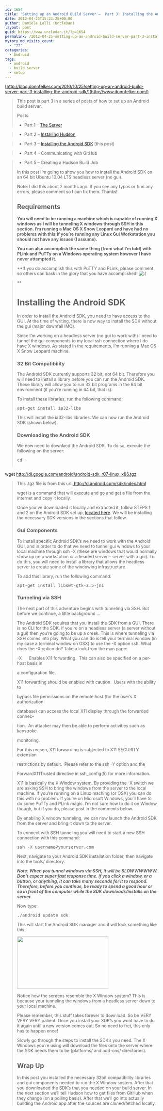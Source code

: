 ```yaml
---
id: 1654
title: 'Setting up an Android Build Server –  Part 3: Installing the Android SDK « Donn Felker'
date: 2012-04-25T15:23:28+00:00
author: Daniele Lolli (UncleDan)
layout: post
guid: https://www.uncledan.it/?p=1654
permalink: /2012-04-25-setting-up-an-android-build-server-part-3-installing-the-android-sdk-donn-felker-adventures-of-a-tech-health-entrepreneur-startup-founder-donn-felker-adventures.html
mytory_md_visits_count:
  - "77"
categories:
  - Android
tags:
  - android
  - build server
  - setup
---
```

[http://blog.donnfelker.com/2010/10/25/setting-up-an-android-build-server-part-3-installing-the-android-sdk/](http://www.donnfelker.com/)

> This post is part 3 in a series of posts of how to set up an Android build server.
> 
> Posts:
> 
> * Part 1 – [The Server](http://www.donnfelker.com/)
  
> * Part 2 – [Installing Hudson](http://www.donnfelker.com/)
  
> * Part 3 – [Installing the Android SDK](http://www.donnfelker.com/) (this post)
  
> * Part 4 – Communicating with GitHub
  
> * Part 5 – Creating a Hudson Build Job
> 
> In this post I’m going to show you how to install the Android SDK on an 64 bit Ubuntu 10.04 LTS headless server (no gui).
> 
> Note: I did this about 2 months ago. If you see any typos or find any errors, please comment so I can fix them. Thanks!
> 
> ## Requirements
> 
> **You will need to be running a machine which is capable of running X windows as I will be tunneling X windows through SSH in this section. I’m running a Mac OS X Snow Leopard and have had no problems with this.If you’re running any Linux Gui Workstation you should not have any issues (I assume).**
> 
> **You can also accomplish the same thing (from what I’m told) with PLink and PuTTy on a Windows operating system however I have never attempted it.**
> 
> **If you do accomplish this with PuTTY and PLink, please comment so others can bask in the glory that you have accomplished! ![:)](http://blog.donnfelker.com/wp-includes/images/smilies/icon_smile.gif)
  
>** 
> 
> # Installing the Android SDK
> 
> In order to install the Android SDK, you need to have access to the GUI. At the time of writing, there is now way to install the SDK without the gui (major downfall IMO).
> 
> Since I’m working on a headless server (no gui to work with) I need to tunnel the gui components to my local ssh connection where I do have X windows. As stated in the requirements, I’m running a Mac OS X Snow Leopard machine.
> 
> ### 32 Bit Compatibility
> 
> The Android SDK currently supports 32 bit, not 64 bit. Therefore you will need to install a library before you can run the Android SDK. These library will allow you to run 32 bit programs in the 64 bit environment (if you’re running in 64 bit, that is).
> 
> To install these libraries, run the following command:
> 
> <pre title="">apt-get install ia32-libs</pre>
> 
> This will install the ia32-libs libraries. We can now run the Android SDK (shown below).
> 
> ### Downloading the Android SDK
> 
> We now need to downlaod the Android SDK. To do so, execute the following on the server:
> 
> <pre title="">cd ~

wget http://dl.google.com/android/android-sdk_r07-linux_x86.tgz</pre>
> 
> This .tgz file is from this url:<a href="http://d.android.com/sdk/index.html" target="_blank"> http://d.android.com/sdk/index.html</a>
> 
> wget is a command that will execute and go and get a file from the internet and copy it locally.
> 
> Once you’ve downloaded it locally and extracted it, follow STEPS 1 and 2 on the Android SDK set up, <a href="http://d.android.com/sdk/installing.html" target="_blank">located here</a>. We will be installing the necessary SDK versions in the sections that follow.
> 
> ### Gui Components
> 
> To install specific Android SDK’s we need to work with the Android GUI, and in order to do that we need to tunnel gui windows to your local machine through ssh -X (these are windows that would normally show up on a workstation or a headed server – server with a gui). To do this, you will need to install a library that allows the headless server to create some of the windowing infrastructure.
> 
> To add this library, run the following command:
> 
> <pre title="">apt-get install libswt-gtk-3.5-jni</pre>
> 
> ### Tunneling via SSH
> 
> The next part of this adventure begins with tunneling via SSH. But before we continue, a little background …
> 
> The Android SDK requires that you install the SDK from a GUI. There is no CLI for the SDK. If you’re on a headless server (a server without a gui) then you’re going to be up a creek. This is where tunneling via SSH comes into play. What you can do is tell your terminal window (in my case a terminal window on OSX) to use the -X option ssh. What does the -X option do? Take a look from the man page:
> 
> -X      Enables X11 forwarding.  This can also be specified on a per-host basis in
  
> a configuration file.
> 
> X11 forwarding should be enabled with caution.  Users with the ability to
  
> bypass file permissions on the remote host (for the user’s X authorization
  
> database) can access the local X11 display through the forwarded connec-
  
> tion.  An attacker may then be able to perform activities such as keystroke
  
> monitoring.
> 
> For this reason, X11 forwarding is subjected to X11 SECURITY extension
  
> restrictions by default.  Please refer to the ssh -Y option and the
  
> ForwardX11Trusted directive in ssh_config(5) for more information.
> 
> X11 is basically the X Window system. By providing the -X switch we are asking SSH to bring the windows from the server to the local machine. If you’re running on a Linux maching (or OSX) you can do this with no problem. If you’re on Microsoft Windows, you’ll have to do some PuTTy and PLink magic. I’m not sure how to do it on Window though, but if you do, please post in the comments below.
> 
> By enabling X window tunneling, we can now launch the Android SDK from the server and bring it down to the server.
> 
> To connect with SSH tunneling you will need to start a new SSH connection with this command:
> 
> <pre title="">ssh -X username@yourserver.com</pre>
> 
> Next, navigate to your Android SDK installation folder, then navigate into the tools/ directory.
> 
> _**Note: When you tunnel windows via SSH, it will be SLOWWWWWW. Don’t expect super fast response time. If you click a window, or a button, or anything, it can take many seconds for it to respond. Therefore, before you continue, be ready to spend a good hour or so in front of the computer while the SDK downloads/installs on the server.**_
> 
> Now type:
> 
> <pre title="">./android update sdk</pre>
> 
> This will start the Android SDK manager and it will look something like this:
> 
> [<img title="Screen shot 2010-10-22 at 1.31.32 PM" src="http://blog.donnfelker.com/wp-content/uploads/2010/10/Screen-shot-2010-10-22-at-1.31.32-PM-300x173.png" alt="" width="300" height="173" />](http://blog.donnfelker.com/wp-content/uploads/2010/10/Screen-shot-2010-10-22-at-1.31.32-PM.png)
> 
> Notice how the screens resemble the X Window system? This is because your tunneling the windows from a headless server down to your local machine.
> 
> Please remember, this stuff takes forever to download. So be VERY VERY VERY patient. Once you install your SDK’s you wont have to do it again until a new version comes out. So no need to fret, this only has to happen once!
> 
> Slowly go through the steps to install the SDK’s you need. The X Windows you’re using will download the files onto the server where the SDK needs them to be (platforms/ and add-ons/ directories).
> 
> ## Wrap Up
> 
> In this post you installed the necessary 32bit compatibility libraries and gui components needed to run the X Window system. After that you downloaded the SDK’s that you needed on your build server. In the next section we’ll tell Hudson how to get files from GitHub when they change (on a polling basis). After that we’ll go into actually building the Android app after the sources are cloned/fetched locally.